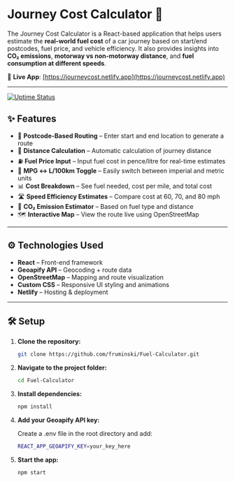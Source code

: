 # Journey Cost Calculator 🚗

The Journey Cost Calculator is a React-based application that helps users estimate the **real-world fuel cost** of a car journey based on start/end postcodes, fuel price, and vehicle efficiency. It also provides insights into **CO₂ emissions**, **motorway vs non-motorway distance**, and **fuel consumption at different speeds**.

🔗 **Live App**: [https://journeycost.netlify.app](https://journeycost.netlify.app)

---

[![Uptime Status](https://betteruptime.com/status-badges/v1/monitor/<your-monitor-id>.svg)](https://your-status.betteruptime.com)


## ✨ Features

- 📍 **Postcode-Based Routing** – Enter start and end location to generate a route
- 📏 **Distance Calculation** – Automatic calculation of journey distance
- ⛽ **Fuel Price Input** – Input fuel cost in pence/litre for real-time estimates
- 🔁 **MPG ↔ L/100km Toggle** – Easily switch between imperial and metric units
- 📊 **Cost Breakdown** – See fuel needed, cost per mile, and total cost
- 🛣️ **Speed Efficiency Estimates** – Compare cost at 60, 70, and 80 mph
- 🌿 **CO₂ Emission Estimator** – Based on fuel type and distance
- 🗺️ **Interactive Map** – View the route live using OpenStreetMap

---

## ⚙️ Technologies Used

- **React** – Front-end framework
- **Geoapify API** – Geocoding + route data
- **OpenStreetMap** – Mapping and route visualization
- **Custom CSS** – Responsive UI styling and animations
- **Netlify** – Hosting & deployment

---

## 🛠️ Setup

1. **Clone the repository:**
   ```bash
   git clone https://github.com/fruminski/Fuel-Calculator.git


2. **Navigate to the project folder:**

   ```bash
   cd Fuel-Calculator


3. **Install dependencies:**

   ```bash
   npm install


4. **Add your Geoapify API key:**

   Create a .env file in the root directory and add:
   ```bash
   REACT_APP_GEOAPIFY_KEY=your_key_here


6. **Start the app:**

   ```bash
   npm start
